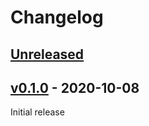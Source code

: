# Changelog

## [Unreleased]

## [v0.1.0] - 2020-10-08

Initial release


[Unreleased]: https://github.com/bnorm/patchwork/compare/v0.1.0...HEAD
[v0.1.0]: https://github.com/bnorm/patchwork/releases/tag/v0.1.0
